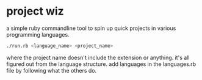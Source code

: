 
# project wiz

a simple ruby commandline tool to spin up quick projects in various programming languages.

```bash
./run.rb <language_name> <project_name>
```

where the project name doesn't include the extension or anything. it's all figured out from the language structure.
add languages in the languages.rb file by following what the others do.
